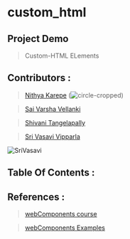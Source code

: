 # custom_html

## Project Demo
> Custom-HTML ELements




## Contributors :
>[Nithya Karepe](https://github.com/KarepeN)
(![circle-cropped](https://user-images.githubusercontent.com/70028952/95382167-dbce6380-08ae-11eb-96cd-4b450ca8f7f0.png))

>[Sai Varsha Vellanki](https://github.com/cherryvarsha99)

>[Shivani Tangelapally](https://github.com/shivani-ta)

>[Sri Vasavi Vipparla](https://github.com/Srivasavi-vipparla)

![SriVasavi](https://user-images.githubusercontent.com/69984398/95382100-bfcac200-08ae-11eb-85cb-25a2314458b7.png)




## Table Of Contents :





## 




## References :

>[webComponents course](https://www.youtube.com/watch?v=PCWaFLy3VUo) 


>[webComponents Examples](https://github.com/mdn/web-components-examples)






